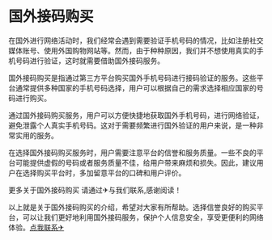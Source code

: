 # 国外接码购买

在国外进行网络活动时，我们经常会遇到需要验证手机号码的情况，比如注册社交媒体账号、使用外国购物网站等。然而，由于种种原因，我们并不想使用真实的手机号码进行验证，这时就需要借助国外接码服务。

国外接码购买是指通过第三方平台购买国外手机号码进行接码验证的服务。这些平台通常提供多种国家的手机号码选择，用户可以根据自己的需求选择相应国家的号码进行购买。

通过国外接码购买服务，用户可以方便快捷地获取国外手机号码，进行网络验证，避免泄露个人真实手机号码。这对于需要频繁进行国外验证的用户来说，是一种非常实用的服务。

在选择国外接码购买服务时，用户需要注意平台的信誉和服务质量。一些不良的平台可能提供虚假的号码或者服务质量不佳，给用户带来麻烦和损失。因此，建议用户在选择购买平台时，多加留意平台的口碑和用户评价。

更多关于国外接码购买 请通过✈与我们联系,感谢阅读！

以上就是关于国外接码购买的介绍，希望对大家有所帮助。选择信誉良好的购买平台，可以让我们更好地利用国外接码服务，保护个人信息安全，享受更便利的网络体验。[点我联系✈](https://go.k02.cc)